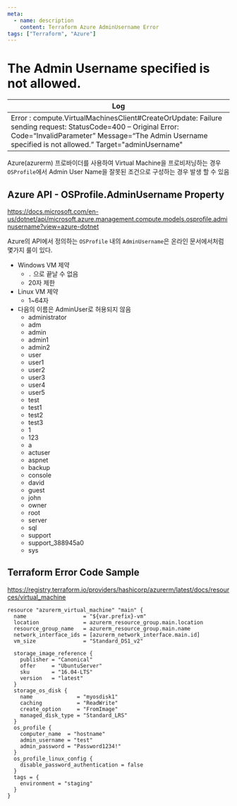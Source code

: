 ```yaml
---
meta:
  - name: description
    content: Terraform Azure AdminUsername Error
tags: ["Terraform", "Azure"]
---
```


# The Admin Username specified is not allowed.

|Log|
|-|
|Error : compute.VirtualMachinesClient#CreateOrUpdate: Failure sending request: StatusCode=400 – Original Error: Code=“InvalidParameter” Message=“The Admin Username specified is not allowed.” Target="adminUsername"|

Azure(azurerm) 프로바이더를 사용하여 Virtual Machine을 프로비저닝하는 경우 `OSProfile`에서 Admin User Name을 잘못된 조건으로 구성하는 경우 발생 할 수 있음

## Azure API - OSProfile.AdminUsername Property
<https://docs.microsoft.com/en-us/dotnet/api/microsoft.azure.management.compute.models.osprofile.adminusername?view=azure-dotnet>

Azure의 API에서 정의하는 `OSProfile` 내의 `AdminUsername`은 온라인 문서에서처럼 몇가지 룰이 있다.

- Windows VM 제약
  - `.` 으로 끝날 수 없음
  - 20자 제한
- Linux VM 제약
  - 1~64자
- 다음의 이름은 AdminUser로 허용되지 않음
  - administrator
  - adm
  - admin
  - admin1
  - admin2
  - user
  - user1
  - user2
  - user3
  - user4
  - user5
  - test
  - test1
  - test2
  - test3
  - 1
  - 123
  - a
  - actuser
  - aspnet
  - backup
  - console
  - david
  - guest
  - john
  - owner
  - root
  - server
  - sql
  - support
  - support_388945a0
  - sys

## Terraform Error Code Sample
<https://registry.terraform.io/providers/hashicorp/azurerm/latest/docs/resources/virtual_machine>
```hcl {22}
resource "azurerm_virtual_machine" "main" {
  name                  = "${var.prefix}-vm"
  location              = azurerm_resource_group.main.location
  resource_group_name   = azurerm_resource_group.main.name
  network_interface_ids = [azurerm_network_interface.main.id]
  vm_size               = "Standard_DS1_v2"

  storage_image_reference {
    publisher = "Canonical"
    offer     = "UbuntuServer"
    sku       = "16.04-LTS"
    version   = "latest"
  }
  storage_os_disk {
    name              = "myosdisk1"
    caching           = "ReadWrite"
    create_option     = "FromImage"
    managed_disk_type = "Standard_LRS"
  }
  os_profile {
    computer_name  = "hostname"
    admin_username = "test"
    admin_password = "Password1234!"
  }
  os_profile_linux_config {
    disable_password_authentication = false
  }
  tags = {
    environment = "staging"
  }
}
```

